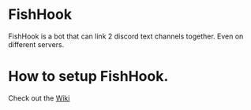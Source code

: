 # FishHook
FishHook is a bot that can link 2 discord text channels together. Even on different servers.
# How to setup FishHook.
Check out the [Wiki](https://github.com/Gigabars/FishHook/wiki)
